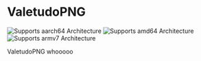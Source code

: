 # ValetudoPNG

![Supports aarch64 Architecture][aarch64-shield]
![Supports amd64 Architecture][amd64-shield]
![Supports armv7 Architecture][armv7-shield]

ValetudoPNG whooooo

[aarch64-shield]: https://img.shields.io/badge/aarch64-yes-green.svg
[amd64-shield]: https://img.shields.io/badge/amd64-yes-green.svg
[armhf-shield]: https://img.shields.io/badge/armhf-yes-green.svg
[armv7-shield]: https://img.shields.io/badge/armv7-yes-green.svg
[i386-shield]: https://img.shields.io/badge/i386-yes-green.svg

